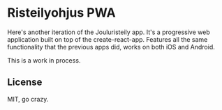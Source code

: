 # Risteilyohjus PWA

Here's another iteration of the Jouluristeily app. It's a progressive web application built on top of the create-react-app. Features all the same functionality that the previous apps did, works on both iOS and Android.

This is a work in process.

## License

MIT, go crazy.